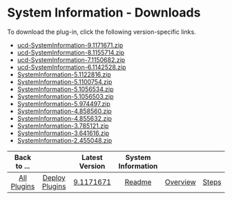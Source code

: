 
# System Information - Downloads

To download the plug-in, click the following version-specific links.
- [ucd-SystemInformation-9.1171671.zip](https://raw.githubusercontent.com/UrbanCode/IBM-UCD-PLUGINS/main/files/SystemInformation/ucd-SystemInformation-9.1171671.zip)
- [ucd-SystemInformation-8.1155714.zip](https://raw.githubusercontent.com/UrbanCode/IBM-UCD-PLUGINS/main/files/SystemInformation/ucd-SystemInformation-8.1155714.zip)
- [ucd-SystemInformation-7.1150682.zip](https://raw.githubusercontent.com/UrbanCode/IBM-UCD-PLUGINS/main/files/SystemInformation/ucd-SystemInformation-7.1150682.zip)
- [ucd-SystemInformation-6.1142528.zip](https://raw.githubusercontent.com/UrbanCode/IBM-UCD-PLUGINS/main/files/SystemInformation/ucd-SystemInformation-6.1142528.zip)
- [SystemInformation-5.1122816.zip](https://raw.githubusercontent.com/UrbanCode/IBM-UCD-PLUGINS/main/files/SystemInformation/SystemInformation-5.1122816.zip)
- [SystemInformation-5.1100754.zip](https://raw.githubusercontent.com/UrbanCode/IBM-UCD-PLUGINS/main/files/SystemInformation/SystemInformation-5.1100754.zip)
- [SystemInformation-5.1056534.zip](https://raw.githubusercontent.com/UrbanCode/IBM-UCD-PLUGINS/main/files/SystemInformation/SystemInformation-5.1056534.zip)
- [SystemInformation-5.1056503.zip](https://raw.githubusercontent.com/UrbanCode/IBM-UCD-PLUGINS/main/files/SystemInformation/SystemInformation-5.1056503.zip)
- [SystemInformation-5.974497.zip](https://raw.githubusercontent.com/UrbanCode/IBM-UCD-PLUGINS/main/files/SystemInformation/SystemInformation-5.974497.zip)
- [SystemInformation-4.858560.zip](https://raw.githubusercontent.com/UrbanCode/IBM-UCD-PLUGINS/main/files/SystemInformation/SystemInformation-4.858560.zip)
- [SystemInformation-4.855632.zip](https://raw.githubusercontent.com/UrbanCode/IBM-UCD-PLUGINS/main/files/SystemInformation/SystemInformation-4.855632.zip)
- [SystemInformation-3.785121.zip](https://raw.githubusercontent.com/UrbanCode/IBM-UCD-PLUGINS/main/files/SystemInformation/SystemInformation-3.785121.zip)
- [SystemInformation-3.641616.zip](https://raw.githubusercontent.com/UrbanCode/IBM-UCD-PLUGINS/main/files/SystemInformation/SystemInformation-3.641616.zip)
- [SystemInformation-2.455048.zip](https://raw.githubusercontent.com/UrbanCode/IBM-UCD-PLUGINS/main/files/SystemInformation/SystemInformation-2.455048.zip)

|Back to ...||                                                             Latest Version                                                              |System Information |||
| :---: | :---: |:---------------------------------------------------------------------------------------------------------------------------------------:| :---: | :---: | :---: |
|[All Plugins](../../index.md)|[Deploy Plugins](../README.md)|[9.1171671](https://raw.githubusercontent.com/UrbanCode/IBM-UCD-PLUGINS/main/files/SystemInformation/ucd-SystemInformation-9.1171671.zip)|[Readme](README.md)|[Overview](overview.md)|[Steps](steps.md)|
